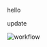 hello

update

![workflow](https://github.com/<UserName>/<RepositoryName>/actions/workflows/main.yml/badge.svg)
